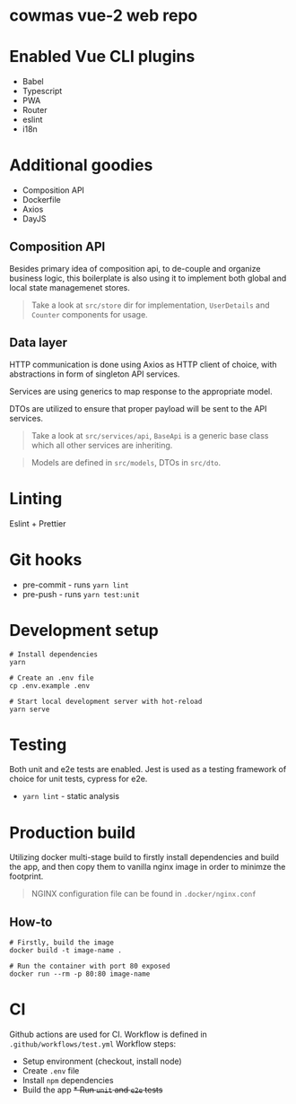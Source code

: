 # cowmas vue-2 web repo

# Enabled Vue CLI plugins
* Babel
* Typescript
* PWA
* Router
* eslint
* i18n

# Additional goodies
* Composition API
* Dockerfile
* Axios
* DayJS

## Composition API
Besides primary idea of composition api, to de-couple and organize business logic, this boilerplate is also using it to implement both global and local state managemenet stores.
> Take a look at `src/store` dir for implementation, `UserDetails` and `Counter` components for usage.

## Data layer
HTTP communication is done using Axios as HTTP client of choice, with abstractions in form of singleton API services.

Services are using generics to map response to the appropriate model.

DTOs are utilized to ensure that proper payload will be sent to the API services.
> Take a look at `src/services/api`, `BaseApi` is a generic base class which all other services are inheriting.

> Models are defined in `src/models`, DTOs in `src/dto`.
# Linting
Eslint + Prettier

# Git hooks
* pre-commit - runs `yarn lint`
* pre-push - runs `yarn test:unit`

# Development setup
```shell script
# Install dependencies
yarn

# Create an .env file
cp .env.example .env

# Start local development server with hot-reload
yarn serve
```

# Testing
Both unit and e2e tests are enabled. Jest is used as a testing framework of choice for unit tests, cypress for e2e.
* `yarn lint` - static analysis

# Production build
Utilizing docker multi-stage build to firstly install dependencies and build the app, and then copy them to vanilla nginx image in order to minimze the footprint.
> NGINX configuration file can be found in `.docker/nginx.conf`
## How-to
```shell script
# Firstly, build the image
docker build -t image-name .

# Run the container with port 80 exposed
docker run --rm -p 80:80 image-name
```

# CI
Github actions are used for CI. Workflow is defined in `.github/workflows/test.yml`
Workflow steps:
* Setup environment (checkout, install node)
* Create `.env` file
* Install `npm` dependencies
* Build the app
~~* Run `unit` and `e2e` tests~~